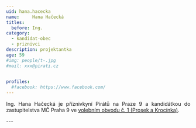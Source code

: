```yaml
---
uid: hana.hacecka
name:     Hana Hačecká
titles:
  before: Ing.
category:
  - kandidat-obec
  - priznivci
description: projektantka
age: 59
#img: people/t-.jpg
#mail: xxx@pirati.cz

 
profiles:
  #facebook: https://www.facebook.com/
---
```

<p style='text-align: justify;'>
Ing. Hana Hačecká je příznivkyní Pirátů na Praze 9 a kandidátkou do zastupitelstva MČ Praha 9 ve <a href="/komunalni-volby-2018/prosek/" target="_self"><u>volebním obvodu č. 1 (Prosek a Krocínka)</u></a>.
</p>
---